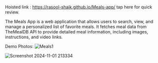 Hoisted link : https://rasool-shaik.github.io/Meals-app/ tap here for quick review.

The Meals App is a web application that allows users to search, view, and manage a personalized list of favorite meals. It fetches meal data from TheMealDB API to provide detailed meal information, including images, instructions, and video links.

Demo Photos:
![Meals1](https://github.com/user-attachments/assets/b442863c-3f85-4ac4-9e95-8f527290805d)

![Screenshot 2024-11-01 213334](https://github.com/user-attachments/assets/de4d5b07-04cb-456c-8087-459f4a29a4c8)

